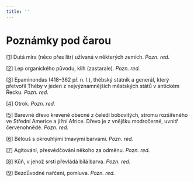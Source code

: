 ```yaml
---
title: ''
---
```


# Poznámky pod čarou

[\[1\]](../Text/gulliverovy_cesty_019.html#_ftnref1) Dutá míra (něco přes litr) užívaná v některých zemích. _Pozn. red._

[\[2\]](../Text/gulliverovy_cesty_030.html#_ftnref2) Lep organického původu, klih (zastarale). _Pozn. red._

[\[3\]](../Text/gulliverovy_cesty_032.html#_ftnref3) Epaminondas (418–362 př. n. l.), thébský státník a generál, který přetvořil Théby v jeden z nejvýznamnějších městských států v antickém Řecku. _Pozn. red._

[\[4\]](../Text/gulliverovy_cesty_033.html#_ftnref4) Otrok. _Pozn. red._

[\[5\]](../Text/gulliverovy_cesty_038.html#_ftnref5) Barevné dřevo kreveně obecné z čeledi bobovitých, stromu rozšířeného ve Střední Americe a jižní Africe. Dřevo je z vnějšku modročerné, uvnitř červenohnědé. _Pozn. red._

[\[6\]](../Text/gulliverovy_cesty_038.html#_ftnref6) Bělouš s okrouhlými tmavými barvami. _Pozn. red._

[\[7\]](../Text/gulliverovy_cesty_043.html#_ftnref7) Agitování, přesvědčování někoho za odměnu. _Pozn. red._

[\[8\]](../Text/gulliverovy_cesty_043.html#_ftnref8) Kůň, v jehož srsti převládá bílá barva. _Pozn. red._

[\[9\]](../Text/gulliverovy_cesty_044.html#_ftnref9) Bezdůvodné nařčení, pomluva. _Pozn. red._
